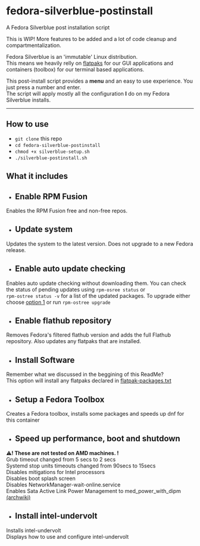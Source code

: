 # fedora-silverblue-postinstall
A Fedora Silverblue post installation script  
  
This is WIP! More features to be added and a lot of code cleanup and compartmentalization.  
  
Fedora Silverblue is an 'immutable' Linux distribution.  
This means we heavily relly on [flatpaks](https://www.flatpak.org/) for our GUI applications and containers (toolbox) for our terminal based applications.  

This post-install script provides a **menu** and an easy to use experience. You just press a number and enter.  
The script will apply mostly all the configuration **I** do on my Fedora Silverblue installs.

---
## How to use
- `git clone` this repo  
- `cd fedora-silverblue-postinstall`  
- `chmod +x silverblue-setup.sh`  
- `./silverblue-postinstall.sh`
  
## What it includes
- ## Enable RPM Fusion
Enables the RPM Fusion free and non-free repos.

- ## Update system
Updates the system to the latest version. Does not upgrade to a new Fedora release.

- ## Enable auto update checking
Enables auto update checking without downloading them. You can check the status of pending updates using `rpm-osree status` or  
`rpm-ostree status -v` for a list of the updated packages. To upgrade either choose [option 1](#update-system) or run `rpm-ostree upgrade`

- ## Enable flathub repository
Removes Fedora's filtered flathub version and adds the full Flathub repository. Also updates any flatpaks that are installed.

- ## Install Software
Remember what we discussed in the beggining of this ReadMe?  
This option will install any flatpaks declared in [flatpak-packages.txt](./flatpak-packages.txt)

- ## Setup a Fedora Toolbox
Creates a Fedora toolbox, installs some packages and speeds up dnf for this container

- ## Speed up performance, boot and shutdown
:warning:**! These are not tested on AMD machines. !**  
Grub timeout changed from 5 secs to 2 secs  
Systemd stop units timeouts changed from 90secs to 15secs  
Disables mitigations for Intel processors  
Disables boot splash screen  
Disables NetworkManager-wait-online.service  
Enables Sata Active Link Power Management to med_power_with_dipm [(archwiki)](https://wiki.archlinux.org/title/Power_management#SATA_Active_Link_Power_Management)

- ## Install intel-undervolt
Installs intel-undervolt  
Displays how to use and configure intel-undervolt
